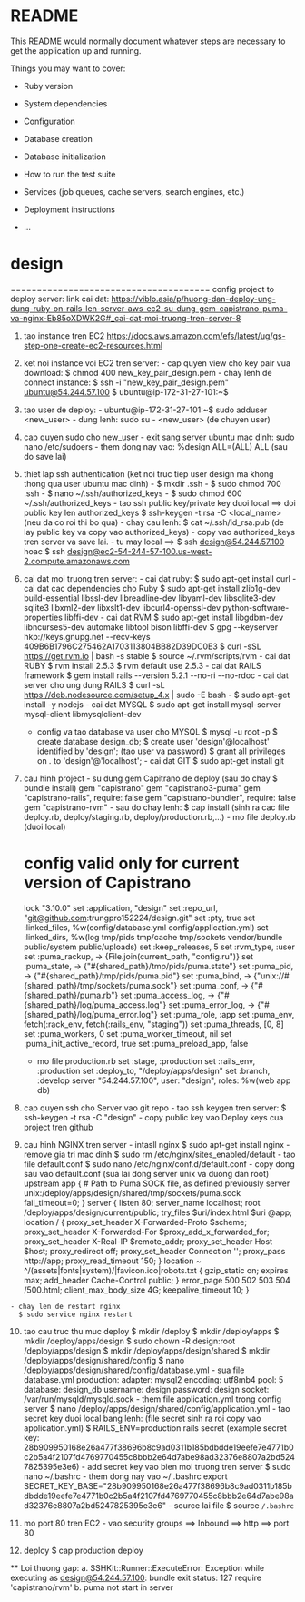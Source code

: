 # README

This README would normally document whatever steps are necessary to get the
application up and running.

Things you may want to cover:

* Ruby version

* System dependencies

* Configuration

* Database creation

* Database initialization

* How to run the test suite

* Services (job queues, cache servers, search engines, etc.)

* Deployment instructions

* ...
# design
======================================
config project to deploy server:
link cai dat: https://viblo.asia/p/huong-dan-deploy-ung-dung-ruby-on-rails-len-server-aws-ec2-su-dung-gem-capistrano-puma-va-nginx-Eb85oXDWK2G#_cai-dat-moi-truong-tren-server-8

  1. tao instance tren EC2
    https://docs.aws.amazon.com/efs/latest/ug/gs-step-one-create-ec2-resources.html

  2. ket noi instance voi EC2 tren server:
    - cap quyen view cho key pair vua download:
      $ chmod 400 new_key_pair_design.pem
    - chay lenh de connect instance:
        $ ssh -i "new_key_pair_design.pem" ubuntu@54.244.57.100
        $ ubuntu@ip-172-31-27-101:~$

  3. tao user de deploy:
    - ubuntu@ip-172-31-27-101:~$ sudo adduser <new_user>
    - dung lenh: sudo su - <new_user> (de chuyen user)

  4. cap quyen sudo cho new_user
    - exit sang server ubuntu mac dinh: sudo nano /etc/sudoers
    - them dong nay vao: %design ALL=(ALL) ALL (sau do save lai)

  5. thiet lap ssh authentication (ket noi truc tiep user design ma khong thong qua user ubuntu mac dinh)
    - $ mkdir .ssh
    - $ sudo chmod 700 .ssh
    - $ nano ~/.ssh/authorized_keys
    - $ sudo chmod 600 ~/.ssh/authorized_keys
    - tao ssh public key/private key duoi local ==> doi public key len authorized_keys
        $ ssh-keygen -t rsa -C <local_name> (neu da co roi thi bo qua)
    - chay cau lenh: $ cat ~/.ssh/id_rsa.pub (de lay public key va copy vao authorized_keys)
    - copy vao authorized_keys tren server va save lai.
    - tu may local ==> $ ssh design@54.244.57.100 hoac $ ssh design@ec2-54-244-57-100.us-west-2.compute.amazonaws.com

  6. cai dat moi truong tren server:
    - cai dat ruby:
      $ sudo apt-get install curl
    - cai dat cac dependencies cho Ruby
      $ sudo apt-get install zlib1g-dev build-essential libssl-dev libreadline-dev libyaml-dev libsqlite3-dev sqlite3 libxml2-dev libxslt1-dev libcurl4-openssl-dev python-software-properties libffi-dev
    - cai dat RVM
      $ sudo apt-get install libgdbm-dev libncurses5-dev automake libtool bison libffi-dev
      $ gpg --keyserver hkp://keys.gnupg.net --recv-keys 409B6B1796C275462A1703113804BB82D39DC0E3
      $ curl -sSL https://get.rvm.io | bash -s stable
      $ source ~/.rvm/scripts/rvm
    - cai dat RUBY
      $ rvm install 2.5.3
      $ rvm default use 2.5.3
    - cai dat RAILS framework
      $ gem install rails --version 5.2.1 --no-ri --no-rdoc
    - cai dat server cho ung dung RAILS
      $ curl -sL https://deb.nodesource.com/setup_4.x | sudo -E bash -
      $ sudo apt-get install -y nodejs
    - cai dat MYSQL
      $ sudo apt-get install mysql-server mysql-client libmysqlclient-dev
      * config va tao database va user cho MYSQL
        $ mysql -u root -p
        $ create database design_db;
        $ create user 'design'@localhost' identified by 'design'; (tao user va password)
        $ grant all privileges on *.* to 'design'@'localhost';
    - cai dat GIT
      $ sudo apt-get install git

  7. cau hinh project
    - su dung gem Capitrano de deploy (sau do chay $ bundle install)
      gem "capistrano"
      gem "capistrano3-puma"
      gem "capistrano-rails", require: false
      gem "capistrano-bundler", require: false
      gem "capistrano-rvm"
    - sau do chay lenh:
      $ cap install (sinh ra cac file deploy.rb, deploy/staging.rb, deploy/production.rb,...)
    - mo file deploy.rb (duoi local)
        # config valid only for current version of Capistrano
        lock "3.10.0"
        set :application, "design"
        set :repo_url, "git@github.com:trungpro152224/design.git"
        set :pty, true
        set :linked_files, %w(config/database.yml config/application.yml)
        set :linked_dirs, %w(log tmp/pids tmp/cache tmp/sockets vendor/bundle public/system public/uploads)
        set :keep_releases, 5
        set :rvm_type, :user
        set :puma_rackup, -> {File.join(current_path, "config.ru")}
        set :puma_state, -> {"#{shared_path}/tmp/pids/puma.state"}
        set :puma_pid, -> {"#{shared_path}/tmp/pids/puma.pid"}
        set :puma_bind, -> {"unix://#{shared_path}/tmp/sockets/puma.sock"}
        set :puma_conf, -> {"#{shared_path}/puma.rb"}
        set :puma_access_log, -> {"#{shared_path}/log/puma_access.log"}
        set :puma_error_log, -> {"#{shared_path}/log/puma_error.log"}
        set :puma_role, :app
        set :puma_env, fetch(:rack_env, fetch(:rails_env, "staging"))
        set :puma_threads, [0, 8]
        set :puma_workers, 0
        set :puma_worker_timeout, nil
        set :puma_init_active_record, true
        set :puma_preload_app, false
      - mo file production.rb
        set :stage, :production
        set :rails_env, :production
        set :deploy_to, "/deploy/apps/design"
        set :branch, :develop
        server "54.244.57.100", user: "design", roles: %w(web app db)

  8. cap quyen ssh cho Server vao git repo
    - tao ssh keygen tren server:
      $ ssh-keygen -t rsa -C "design"
    - copy public key vao Deploy keys cua project tren github

  9. cau hinh NGINX tren server
    - intasll nginx
      $ sudo apt-get install nginx
    - remove gia tri mac dinh
      $ sudo rm /etc/nginx/sites_enabled/default
    - tao file default.conf
      $ sudo nano /etc/nginx/conf.d/default.conf
    - copy dong sau vao default.conf (sua lai dong server unix va duong dan root)
          upstream app {
         # Path to Puma SOCK file, as defined previously
         server unix:/deploy/apps/design/shared/tmp/sockets/puma.sock fail_timeout=0;
       }
       server {
         listen 80;
         server_name localhost;
         root /deploy/apps/design/current/public;
         try_files $uri/index.html $uri @app;
         location / {
           proxy_set_header X-Forwarded-Proto $scheme;
           proxy_set_header X-Forwarded-For $proxy_add_x_forwarded_for;
           proxy_set_header X-Real-IP $remote_addr;
           proxy_set_header Host $host;
           proxy_redirect off;
           proxy_set_header Connection '';
           proxy_pass http://app;
           proxy_read_timeout 150;
         }
         location ~ ^/(assets|fonts|system)/|favicon.ico|robots.txt {
           gzip_static on;
           expires max;
           add_header Cache-Control public;
         }
         error_page 500 502 503 504 /500.html;
         client_max_body_size 4G;
         keepalive_timeout 10;
       }

    - chay len de restart nginx
      $ sudo service nginx restart

  10. tao cau truc thu muc deploy
      $ mkdir /deploy
      $ mkdir /deploy/apps
      $ mkdir /deploy/apps/design
      $ sudo chown -R design:root /deploy/apps/design
      $ mkdir /deploy/apps/design/shared
      $ mkdir /deploy/apps/design/shared/config
      $ nano /deploy/apps/design/shared/config/database.yml
    - sua file database.yml
        production:
        adapter: mysql2
        encoding: utf8mb4
        pool: 5
        database: design_db
        username: design
        password: design
        socket: /var/run/mysqld/mysqld.sock
    - them file application.yml trong config server
      $ nano /deploy/apps/design/shared/config/application.yml
    - tao secret key duoi local bang lenh: (file secret sinh ra roi copy vao application.yml)
      $ RAILS_ENV=production rails secret
      (example secret key: 28b909950168e26a477f38696b8c9ad0311b185bdbdde19eefe7e4771b0c2b5a4f2107fd4769770455c8bbb2e64d7abe98ad32376e8807a2bd5247825395e3e6)
    - add secret key vao bien moi truong tren server
      $ sudo nano ~/.bashrc
    - them dong nay vao ~/ .bashrc
      export SECRET_KEY_BASE="28b909950168e26a477f38696b8c9ad0311b185bdbdde19eefe7e4771b0c2b5a4f2107fd4769770455c8bbb2e64d7abe98ad32376e8807a2bd5247825395e3e6"
    - source lai file
      $ source `/.bashrc`

  11. mo port 80  tren EC2
    - vao security groups ==> Inbound ==> http ==> port 80

  12. deploy
    $ cap production deploy


** Loi thuong gap:
  a. SSHKit::Runner::ExecuteError: Exception while executing as design@54.244.57.100: bundle exit status: 127
    require 'capistrano/rvm'
  b. puma not start in server
